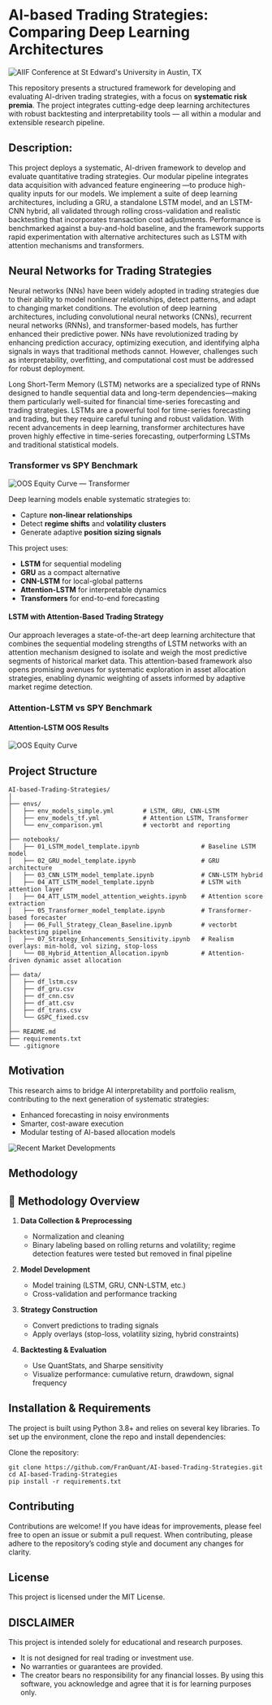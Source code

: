 # AI-based Trading Strategies: Comparing Deep Learning Architectures
![AIIF Conference at St Edward's University in Austin, TX](presentation_assets/1st_slide.png)

This repository presents a structured framework for developing and evaluating AI-driven trading strategies, with a focus on **systematic risk premia**. The project integrates cutting-edge deep learning architectures with robust backtesting and interpretability tools — all within a modular and extensible research pipeline.

## Description:
This project deploys a systematic, AI-driven framework to develop and evaluate quantitative trading strategies. Our modular pipeline integrates data acquisition with advanced feature engineering —to produce high-quality inputs for our models. We implement a suite of deep learning architectures, including a GRU, a standalone LSTM model, and an LSTM-CNN hybrid, all validated through rolling cross-validation and realistic backtesting that incorporates transaction cost adjustments. Performance is benchmarked against a buy-and-hold baseline, and the framework supports rapid experimentation with alternative architectures such as LSTM with attention mechanisms and transformers. 


## Neural Networks for Trading Strategies
Neural networks (NNs) have been widely adopted in trading strategies due to their ability to model nonlinear relationships, detect patterns, and adapt to changing market conditions. The evolution of deep learning architectures, including convolutional neural networks (CNNs), recurrent neural networks (RNNs), and transformer-based models, has further enhanced their predictive power. NNs have revolutionized trading by enhancing prediction accuracy, optimizing execution, and identifying alpha signals in ways that traditional methods cannot. However, challenges such as interpretability, overfitting, and computational cost must be addressed for robust deployment.

Long Short-Term Memory (LSTM) networks are a specialized type of RNNs designed to handle sequential data and long-term dependencies—making them particularly well-suited for financial time-series forecasting and trading strategies. LSTMs are a powerful tool for time-series forecasting and trading, but they require careful tuning and robust validation. With recent advancements in deep learning, transformer architectures have proven highly effective in time-series forecasting, outperforming LSTMs and traditional statistical models.

### Transformer vs SPY Benchmark
![OOS Equity Curve — Transformer](outputs/05_TRANSFORMER/oos_final/equity_curve_oos_enhanced.png)


Deep learning models enable systematic strategies to:
- Capture **non-linear relationships**
- Detect **regime shifts** and **volatility clusters**
- Generate adaptive **position sizing signals**

This project uses:
- **LSTM** for sequential modeling  
- **GRU** as a compact alternative  
- **CNN-LSTM** for local-global patterns  
- **Attention-LSTM** for interpretable dynamics  
- **Transformers** for end-to-end forecasting


#### LSTM with Attention-Based Trading Strategy
Our approach leverages a state-of-the-art deep learning architecture that combines the sequential modeling strengths of LSTM networks with an attention mechanism designed to isolate and weigh the most predictive segments of historical market data. This attention-based framework also opens promising avenues for systematic exploration in asset allocation strategies, enabling dynamic weighting of assets informed by adaptive market regime detection.


### Attention-LSTM vs SPY Benchmark
#### Attention-LSTM OOS Results

![OOS Equity Curve](https://raw.githubusercontent.com/FranQuant/AI-based-Trading-Strategies/main/outputs/04_ATT_LSTM_clean/oos_final/equity_curve_oos_enhanced.png)


## Project Structure
```
AI-based-Trading-Strategies/
│
├── envs/
│   ├── env_models_simple.yml        # LSTM, GRU, CNN-LSTM
│   ├── env_models_tf.yml            # Attention LSTM, Transformer
│   └── env_comparison.yml           # vectorbt and reporting
│
├── notebooks/
│   ├── 01_LSTM_model_template.ipynb                 # Baseline LSTM model
│   ├── 02_GRU_model_template.ipynb                  # GRU architecture
│   ├── 03_CNN_LSTM_model_template.ipynb             # CNN-LSTM hybrid
│   ├── 04_ATT_LSTM_model_template.ipynb             # LSTM with attention layer
│   ├── 04_ATT_LSTM_model_attention_weights.ipynb    # Attention score extraction
│   ├── 05_Transformer_model_template.ipynb          # Transformer-based forecaster
│   ├── 06_Full_Strategy_Clean_Baseline.ipynb        # vectorbt backtesting pipeline
│   ├── 07_Strategy_Enhancements_Sensitivity.ipynb   # Realism overlays: min-hold, vol sizing, stop-loss
│   └── 08_Hybrid_Attention_Allocation.ipynb         # Attention-driven dynamic asset allocation
│
├── data/
│   ├── df_lstm.csv
│   ├── df_gru.csv
│   ├── df_cnn.csv
│   ├── df_att.csv
│   ├── df_trans.csv
│   └── GSPC_fixed.csv
│
├── README.md
├── requirements.txt
└── .gitignore

```

## Motivation
This research aims to bridge AI interpretability and portfolio realism, contributing to the next generation of systematic strategies:

- Enhanced forecasting in noisy environments
- Smarter, cost-aware execution
- Modular testing of AI-based allocation models

![Recent Market Developments](presentation_assets/Mkts_Dev.png)

## Methodology
## 📌 Methodology Overview

1. **Data Collection & Preprocessing**  
   - Normalization and cleaning  
   - Binary labeling based on rolling returns and volatility; regime detection features were tested but removed in final pipeline

2. **Model Development**  
   - Model training (LSTM, GRU, CNN-LSTM, etc.)  
   - Cross-validation and performance tracking

3. **Strategy Construction**  
   - Convert predictions to trading signals  
   - Apply overlays (stop-loss, volatility sizing, hybrid constraints)

4. **Backtesting & Evaluation**  
   - Use QuantStats, and Sharpe sensitivity  
   - Visualize performance: cumulative return, drawdown, signal frequency

     
## Installation & Requirements

The project is built using Python 3.8+ and relies on several key libraries. To set up the environment, clone the repo and install dependencies:

Clone the repository:
```
git clone https://github.com/FranQuant/AI-based-Trading-Strategies.git
cd AI-based-Trading-Strategies
pip install -r requirements.txt
```

## Contributing

Contributions are welcome! If you have ideas for improvements, please feel free to open an issue or submit a pull request. When contributing, please adhere to the repository’s coding style and document any changes for clarity.

## License

This project is licensed under the MIT License.


## DISCLAIMER
This project is intended solely for educational and research purposes.
* It is not designed for real trading or investment use.
* No warranties or guarantees are provided.
* The creator bears no responsibility for any financial losses.
By using this software, you acknowledge and agree that it is for learning purposes only.



